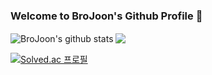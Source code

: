 ### Welcome to BroJoon's Github Profile 👋 
<img align="center" src="https://github-readme-stats.anuraghazra1.vercel.app/api?username=BroJoon&show_icons=true&include_all_commits=true&theme=material-palenight" alt="BroJoon's github stats" />
<img align="center" src="https://github-readme-stats.anuraghazra1.vercel.app/api/top-langs/?username=BroJoon&layout=compact&theme=material-palenight" />
  
[![Solved.ac
프로필](http://mazassumnida.wtf/api/v2/generate_badge?boj=ydngjink1)](https://solved.ac/ydngjink1)
